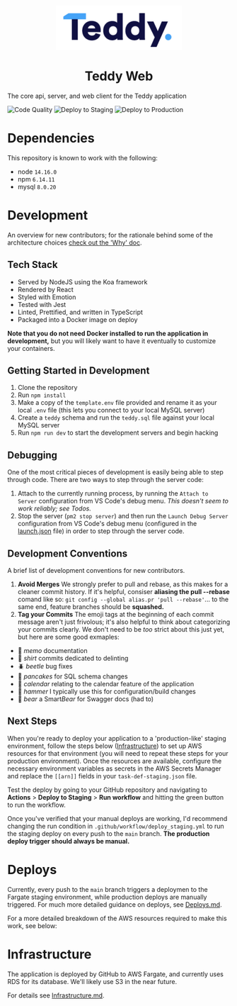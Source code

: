<p align="center">
  <img width="284" height="100" src="/public/logo.png">
</p>
<h1 align="center">Teddy Web</h1>

The core api, server, and web client for the Teddy application

![Code Quality](https://github.com/callteddy/web/workflows/Code%20Quality/badge.svg)
![Deploy to Staging](https://github.com/callteddy/web/workflows/Deploy%20to%20Staging/badge.svg)
![Deploy to Production](https://github.com/callteddy/web/workflows/Deploy%20to%20Production/badge.svg)

# Dependencies

This repository is known to work with the following:

- node `14.16.0`
- npm `6.14.11`
- mysql `8.0.20`

# Development

An overview for new contributors; for the rationale behind some of the architecture choices [check out the 'Why' doc](/docs/Why.md).

## Tech Stack

- Served by NodeJS using the Koa framework
- Rendered by React
- Styled with Emotion
- Tested with Jest
- Linted, Prettified, and written in TypeScript
- Packaged into a Docker image on deploy

**Note that you do not need Docker installed to run the application in development,** but you will likely want to have it eventually to customize your containers.

## Getting Started in Development

1. Clone the repository
2. Run `npm install`
3. Make a copy of the `template.env` file provided and rename it as your local `.env` file (this lets you connect to your local MySQL server)
4. Create a `teddy` schema and run the `teddy.sql` file against your local MySQL server
5. Run `npm run dev` to start the development servers and begin hacking

## Debugging

One of the most critical pieces of development is easily being able to step through code. There are two ways to step through the server code:

1. Attach to the currently running process, by running the `Attach to Server` configuration from VS Code's debug menu. _This doesn't seem to work reliably; see Todos._
2. Stop the server (`pm2 stop server`) and then run the `Launch Debug Server` configuration from VS Code's debug menu (configured in the [launch.json](/.vscode/launch.json) file) in order to step through the server code.

## Development Conventions

A brief list of development conventions for new contributors.

1. **Avoid Merges** We strongly prefer to pull and rebase, as this makes for a cleaner commit history. If it's helpful, consiser **aliasing the pull --rebase** comand like so: `git config --global alias.pr 'pull --rebase'`... to the same end, feature branches should be **squashed.**
2. **Tag your Commits** The emoji tags at the beginning of each commit message aren't just frivolous; it's also helpful to think about categorizing your commits clearly. We don't need to be _too_ strict about this just yet, but here are some good exmaples:

- :memo: _memo_ documentation
- :shirt: _shirt_ commits dedicated to delinting
- :beetle: _beetle_ bug fixes
- :pancakes: _pancakes_ for SQL schema changes
- :calendar: _calendar_ relating to the calendar feature of the application
- :hammer: _hammer_ I typically use this for configuration/build changes
- :bear: _bear_ a Smart*Bear* for Swagger docs (had to)

## Next Steps

When you're ready to deploy your application to a 'production-like' staging environment, follow the steps below ([Infrastructure](#Infrastructure)) to set up AWS resources for that environment (you will need to repeat these steps for your production environment). Once the resources are available, configure the necessary environment variables as secrets in the AWS Secrets Manager and replace the `[[arn]]` fields in your `task-def-staging.json` file.

Test the deploy by going to your GitHub repository and navigating to **Actions** > **Deploy to Staging** > **Run workflow** and hitting the green button to run the workflow.

Once you've verified that your manual deploys are working, I'd recommend changing the run condition in `.github/workflow/deploy_staging.yml` to run the staging deploy on every push to the `main` branch. **The production deploy trigger should always be manual.**

# Deploys

Currently, every push to the `main` branch triggers a deploymen to the Fargate staging environment, while production deploys are manually triggered. For much more detailed guidance on deploys, see [Deploys.md](/docs/Deploys.md).

For a more detailed breakdown of the AWS resources required to make this work, see below:

# Infrastructure

The application is deployed by GitHub to AWS Fargate, and currently uses RDS for its database. We'll likely use S3 in the near future.

For details see [Infrastructure.md](/docs/Infrastructure.md).
